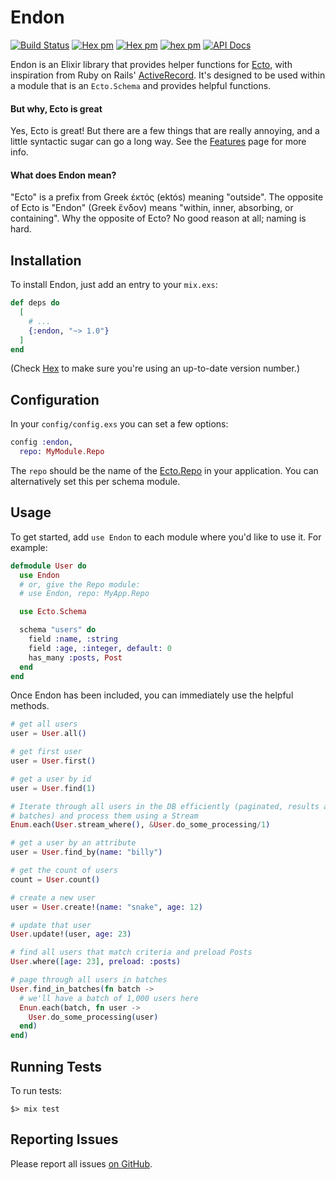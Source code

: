 # Endon
[![Build Status](https://github.com/bmuller/endon/actions/workflows/ci.yml/badge.svg)](https://github.com/bmuller/endon/actions/workflows/ci.yml)
[![Hex pm](http://img.shields.io/hexpm/v/endon.svg?style=flat)](https://hex.pm/packages/endon)
[![Hex pm](https://img.shields.io/hexpm/dt/endon.svg)](https://hex.pm/packages/endon)
[![hex pm](https://img.shields.io/hexpm/l/endon.svg)](https://hex.pm/packages/endon)
[![API Docs](https://img.shields.io/badge/api-docs-lightgreen.svg?style=flat)](https://hexdocs.pm/endon/)

Endon is an Elixir library that provides helper functions for [Ecto](https://hexdocs.pm/ecto), with inspiration from Ruby on Rails' [ActiveRecord](https://guides.rubyonrails.org/active_record_basics.html).  It's designed to be used within a module that is an `Ecto.Schema` and provides helpful functions.

#### But why, Ecto is great
Yes, Ecto is great!  But there are a few things that are really annoying, and a little syntactic sugar can go a long way.  See the [Features](guides/features.md) page for more info.

#### What does Endon mean?
"Ecto" is a prefix from Greek έκτός (ektós) meaning "outside".  The opposite of Ecto is "Endon" (Greek ἔνδον) means "within, inner, absorbing, or containing".  Why the opposite of Ecto?  No good reason at all; naming is hard.

## Installation
To install Endon, just add an entry to your `mix.exs`:

``` elixir
def deps do
  [
    # ...
    {:endon, "~> 1.0"}
  ]
end
```

(Check [Hex](https://hex.pm/packages/endon) to make sure you're using an up-to-date version number.)

## Configuration
In your `config/config.exs` you can set a few options:

``` elixir
config :endon,
  repo: MyModule.Repo
```

The `repo` should be the name of the [Ecto.Repo](https://hexdocs.pm/ecto/Ecto.Repo.html) in your application.  You can alternatively set this per schema module.

## Usage
To get started, add `use Endon` to each module where you'd like to use it.  For example:

``` elixir
defmodule User do
  use Endon
  # or, give the Repo module:
  # use Endon, repo: MyApp.Repo

  use Ecto.Schema

  schema "users" do
    field :name, :string
    field :age, :integer, default: 0
    has_many :posts, Post
  end
end
```

Once Endon has been included, you can immediately use the helpful methods.

``` elixir
# get all users
user = User.all()

# get first user
user = User.first()

# get a user by id
user = User.find(1)

# Iterate through all users in the DB efficiently (paginated, results are queried in
# batches) and process them using a Stream
Enum.each(User.stream_where(), &User.do_some_processing/1)

# get a user by an attribute
user = User.find_by(name: "billy")

# get the count of users
count = User.count()

# create a new user
user = User.create!(name: "snake", age: 12)

# update that user
User.update!(user, age: 23)

# find all users that match criteria and preload Posts
User.where([age: 23], preload: :posts)

# page through all users in batches
User.find_in_batches(fn batch ->
  # we'll have a batch of 1,000 users here
  Enun.each(batch, fn user ->
    User.do_some_processing(user)
  end)
end)
```

## Running Tests
To run tests:

``` shell
$> mix test
```

## Reporting Issues
Please report all issues [on GitHub](https://github.com/bmuller/endon/issues).
